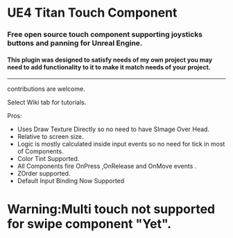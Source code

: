 # UE4 Titan Touch Component
### Free open source touch component supporting joysticks buttons and panning for Unreal Engine.
#### This plugin was designed to satisfy needs of my own project you may need to add functionality to it to make it match needs of your project.

------

contributions are welcome.

Select Wiki tab for tutorials.

Pros:

- Uses Draw Texture Directly so no need to have SImage Over Head.
- Relative to screen size.
- Logic is mostly calculated inside input events so no need for tick in most of Components.
- Color Tint Supported.
- All Components fire OnPress ,OnRelease and OnMove events .
- ZOrder supported.
- Default Input Binding Now Supported



# Warning:Multi touch not supported for swipe component "Yet".

